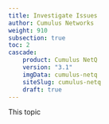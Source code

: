 ```yaml
---
title: Investigate Issues
author: Cumulus Networks
weight: 910
subsection: true
toc: 2
cascade:
    product: Cumulus NetQ
    version: "3.1"
    imgData: cumulus-netq
    siteSlug: cumulus-netq
    draft: true
---
```


This topic